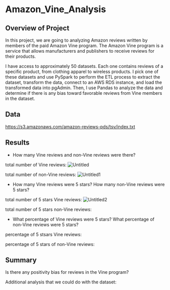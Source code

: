 # Amazon_Vine_Analysis

## Overview of Project
In this project, we are going to analyzing Amazon reviews written by members of the paid Amazon Vine program. The Amazon Vine program is a service that allows manufacturers and publishers to receive reviews for their products.

I have access to approximately 50 datasets. Each one contains reviews of a specific product, from clothing apparel to wireless products. I pick one of these datasets and use PySpark to perform the ETL process to extract the dataset, transform the data, connect to an AWS RDS instance, and load the transformed data into pgAdmin. Then, I use Pandas to analyze the data and determine if there is any bias toward favorable reviews from Vine members in the dataset. 

## Data
https://s3.amazonaws.com/amazon-reviews-pds/tsv/index.txt


## Results

- How many Vine reviews and non-Vine reviews were there?

total number of Vine reviews:
![Untitled](https://user-images.githubusercontent.com/38533045/138540530-7ca57aca-db83-4e5c-a01f-d981f5c3ef0b.png)


total number of non-Vine reviews:
![Untitled1](https://user-images.githubusercontent.com/38533045/138540542-ed57fdaa-84e2-4084-81b9-9dde070b4a06.png)


- How many Vine reviews were 5 stars? How many non-Vine reviews were 5 stars?

total number of 5 stars Vine reviews:
![Untitled2](https://user-images.githubusercontent.com/38533045/138540561-2e9b75c1-8fe8-406d-ab16-fc6defbef11a.png)


total number of 5 stars non-Vine reviews:


- What percentage of Vine reviews were 5 stars? What percentage of non-Vine reviews were 5 stars?

percentage of 5 stsars Vine reviews:


percentage of 5 stars of non-Vine reviews:




## Summary
Is there any positivity bias for reviews in the Vine program?

Additional analysis that we could do with the dataset: 

